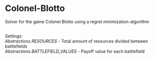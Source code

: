 # Colonel-Blotto
Solver for the game Colonel Blotto using a regret minimization-algorithm

<br>
Settings:
<br>
<i>Abstractions.RESOURCES</i> - Total amount of resources divided between battlefields
<br>
<i>Abstractions.BATTLEFIELD_VALUES</i> - Payoff value for each battlefield
